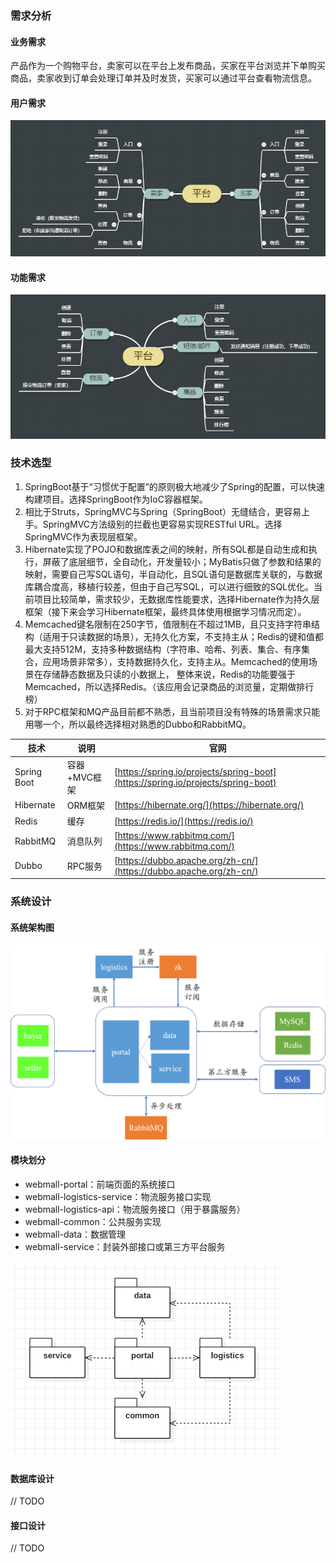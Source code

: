 ### 需求分析

#### 业务需求
产品作为一个购物平台，卖家可以在平台上发布商品，买家在平台浏览并下单购买商品，卖家收到订单会处理订单并及时发货，买家可以通过平台查看物流信息。

#### 用户需求
![](document/resource/平台（业务）.png)

#### 功能需求
![](document/resource/平台（功能）.png)


### 技术选型
1. SpringBoot基于“习惯优于配置”的原则极大地减少了Spring的配置，可以快速构建项目。选择SpringBoot作为IoC容器框架。
2. 相比于Struts，SpringMVC与Spring（SpringBoot）无缝结合，更容易上手。SpringMVC方法级别的拦截也更容易实现RESTful URL。选择SpringMVC作为表现层框架。
3. Hibernate实现了POJO和数据库表之间的映射，所有SQL都是自动生成和执行，屏蔽了底层细节，全自动化，开发量较小；MyBatis只做了参数和结果的映射，需要自己写SQL语句，半自动化，且SQL语句是数据库关联的，与数据库耦合度高，移植行较差，但由于自己写SQL，可以进行细致的SQL优化。当前项目比较简单，需求较少，无数据库性能要求，选择Hibernate作为持久层框架（接下来会学习Hibernate框架，最终具体使用根据学习情况而定）。
4. Memcached键名限制在250字节，值限制在不超过1MB，且只支持字符串结构（适用于只读数据的场景），无持久化方案，不支持主从；Redis的键和值都最大支持512M，支持多种数据结构（字符串、哈希、列表、集合、有序集合，应用场景非常多），支持数据持久化，支持主从。Memcached的使用场景在存储静态数据及只读的小数据上， 整体来说，Redis的功能要强于Memcached，所以选择Redis。（该应用会记录商品的浏览量，定期做排行榜）
5. 对于RPC框架和MQ产品目前都不熟悉，且当前项目没有特殊的场景需求只能用哪一个，所以最终选择相对熟悉的Dubbo和RabbitMQ。

技术 | 说明 | 官网
----|----|----
Spring Boot | 容器+MVC框架 | [https://spring.io/projects/spring-boot](https://spring.io/projects/spring-boot)
Hibernate | ORM框架 | [https://hibernate.org/](https://hibernate.org/)
Redis | 缓存 | [https://redis.io/](https://redis.io/)
RabbitMQ | 消息队列 | [https://www.rabbitmq.com/](https://www.rabbitmq.com/)
Dubbo | RPC服务 | [https://dubbo.apache.org/zh-cn/](https://dubbo.apache.org/zh-cn/)

### 系统设计

#### 系统架构图
![](document/resource/架构图.png)

#### 模块划分
- webmall-portal：前端页面的系统接口
- webmall-logistics-service：物流服务接口实现
- webmall-logistics-api：物流服务接口（用于暴露服务）
- webmall-common：公共服务实现
- webmall-data：数据管理
- webmall-service：封装外部接口或第三方平台服务

![](document/resource/组件图.png)

#### 数据库设计
// TODO

#### 接口设计
// TODO